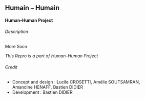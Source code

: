 ## Humain – Humain
#### Human–Human Project

###### Description

More Soon

*This Repro is a part of Human–Human Project*

###### Credit

- Concept and design : Lucile CROSETTI, Amélie SOUTSAMRAN, Amandine HENAFF, Bastien DIDIER
- Development : Bastien DIDIER